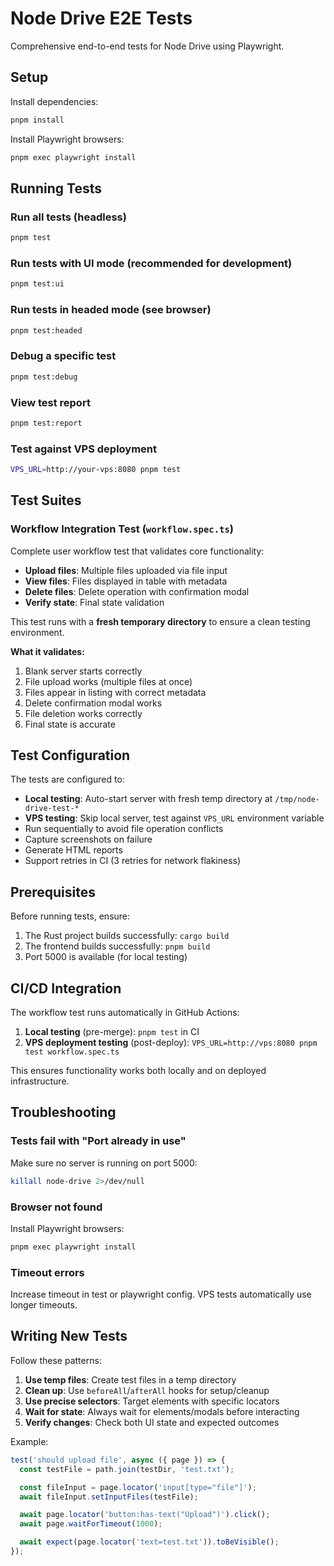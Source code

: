 # Node Drive E2E Tests

Comprehensive end-to-end tests for Node Drive using Playwright.

## Setup

Install dependencies:

```bash
pnpm install
```

Install Playwright browsers:

```bash
pnpm exec playwright install
```

## Running Tests

### Run all tests (headless)

```bash
pnpm test
```

### Run tests with UI mode (recommended for development)

```bash
pnpm test:ui
```

### Run tests in headed mode (see browser)

```bash
pnpm test:headed
```

### Debug a specific test

```bash
pnpm test:debug
```

### View test report

```bash
pnpm test:report
```

### Test against VPS deployment

```bash
VPS_URL=http://your-vps:8080 pnpm test
```

## Test Suites

### Workflow Integration Test (`workflow.spec.ts`)

Complete user workflow test that validates core functionality:

- **Upload files**: Multiple files uploaded via file input
- **View files**: Files displayed in table with metadata
- **Delete files**: Delete operation with confirmation modal
- **Verify state**: Final state validation

This test runs with a **fresh temporary directory** to ensure a clean testing environment.

**What it validates:**
1. Blank server starts correctly
2. File upload works (multiple files at once)
3. Files appear in listing with correct metadata
4. Delete confirmation modal works
5. File deletion works correctly
6. Final state is accurate

## Test Configuration

The tests are configured to:

- **Local testing**: Auto-start server with fresh temp directory at `/tmp/node-drive-test-*`
- **VPS testing**: Skip local server, test against `VPS_URL` environment variable
- Run sequentially to avoid file operation conflicts
- Capture screenshots on failure
- Generate HTML reports
- Support retries in CI (3 retries for network flakiness)

## Prerequisites

Before running tests, ensure:

1. The Rust project builds successfully: `cargo build`
2. The frontend builds successfully: `pnpm build`
3. Port 5000 is available (for local testing)

## CI/CD Integration

The workflow test runs automatically in GitHub Actions:

1. **Local testing** (pre-merge): `pnpm test` in CI
2. **VPS deployment testing** (post-deploy): `VPS_URL=http://vps:8080 pnpm test workflow.spec.ts`

This ensures functionality works both locally and on deployed infrastructure.

## Troubleshooting

### Tests fail with "Port already in use"

Make sure no server is running on port 5000:

```bash
killall node-drive 2>/dev/null
```

### Browser not found

Install Playwright browsers:

```bash
pnpm exec playwright install
```

### Timeout errors

Increase timeout in test or playwright config. VPS tests automatically use longer timeouts.

## Writing New Tests

Follow these patterns:

1. **Use temp files**: Create test files in a temp directory
2. **Clean up**: Use `beforeAll`/`afterAll` hooks for setup/cleanup
3. **Use precise selectors**: Target elements with specific locators
4. **Wait for state**: Always wait for elements/modals before interacting
5. **Verify changes**: Check both UI state and expected outcomes

Example:

```typescript
test('should upload file', async ({ page }) => {
  const testFile = path.join(testDir, 'test.txt');

  const fileInput = page.locator('input[type="file"]');
  await fileInput.setInputFiles(testFile);

  await page.locator('button:has-text("Upload")').click();
  await page.waitForTimeout(1000);

  await expect(page.locator('text=test.txt')).toBeVisible();
});
```
